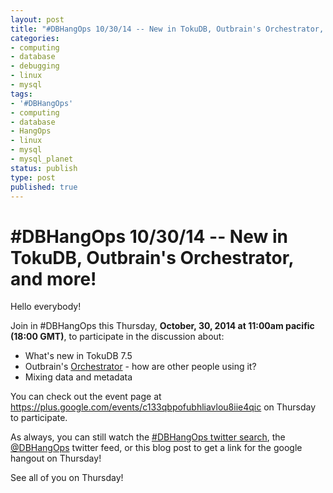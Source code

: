 ```yaml
---
layout: post
title: "#DBHangOps 10/30/14 -- New in TokuDB, Outbrain's Orchestrator, and more!"
categories:
- computing
- database
- debugging
- linux
- mysql
tags:
- '#DBHangOps'
- computing
- database
- HangOps
- linux
- mysql
- mysql_planet
status: publish
type: post
published: true
---
```

\#DBHangOps 10/30/14 -- New in TokuDB, Outbrain's Orchestrator, and more!
=========================================================

Hello everybody!

Join in \#DBHangOps this Thursday, **October, 30, 2014 at 11:00am pacific (18:00 GMT)**, to participate in the discussion about:

* What's new in TokuDB 7.5
* Outbrain's [Orchestrator](https://github.com/outbrain/orchestrator) - how are other people using it?
* Mixing data and metadata

You can check out the event page at https://plus.google.com/events/c133qbpofubhliavlou8iie4qic on Thursday to participate.

As always, you can still watch the [\#DBHangOps twitter search](https://twitter.com/search/realtime?q=%23DBHangOps), the [@DBHangOps](https://twitter.com/dbhangops) twitter feed, or this blog post to get a link for the google hangout on Thursday!

See all of you on Thursday!
